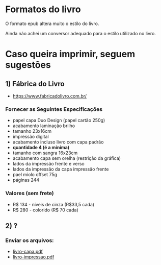 # Formatos do livro

O formato epub altera muito o estilo do livro.

Ainda não achei um conversor adequado para o estilo utilizado no livro.

# Caso queira imprimir, seguem sugestões

## 1) Fábrica do Livro
* https://www.fabricadolivro.com.br/

### Fornecer as Seguintes Especificações

* papel capa Duo Design (papel cartão 250g)
* acabamento laminação brilho
* tamanho 23x16cm
* impressão digital
* acabamento incluso livro com capa padrão
* **quantidade 4 (é a mínima)**
* tamanho com sangra 16x23cm
* acabamento capa sem orelha (restrição da gráfica)
* lados da impressão frente e verso
* lados da impressão da capa impressão frente
* pael miolo offset 75g
* páginas 244

### Valores (sem frete)
* R$ 134 - níveis de cinza (R$33,5 cada)
* R$ 280 - colorido (R$ 70 cada)

## 2) ?

### Enviar os arquivos:
* [livro-capa.pdf](https://github.com/fzampirolli/mctest/blob/master/book/1ed-br/livro-capa.pdf)
* [livro-impressao.pdf](https://github.com/fzampirolli/mctest/blob/master/book/1ed-br/livro-impressao.pdf)